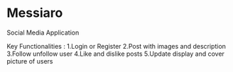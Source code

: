# Messiaro
Social Media Application

Key Functionalities : 
1.Login or Register
2.Post with images and description
3.Follow unfollow user
4.Like and dislike posts
5.Update display and cover picture of users
